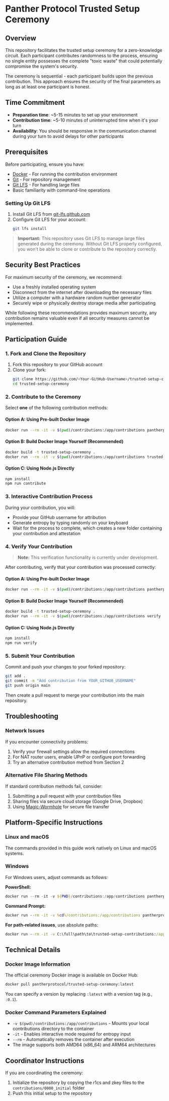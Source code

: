 # Panther Protocol Trusted Setup Ceremony

## Overview

This repository facilitates the trusted setup ceremony for a zero-knowledge circuit. Each participant contributes randomness to the process, ensuring no single entity possesses the complete "toxic waste" that could potentially compromise the system's security.

The ceremony is sequential - each participant builds upon the previous contribution. This approach ensures the security of the final parameters as long as at least one participant is honest.

## Time Commitment

- **Preparation time**: ~5-15 minutes to set up your environment
- **Contribution time**: ~5-10 minutes of uninterrupted time when it's your turn
- **Availability**: You should be responsive in the communication channel during your turn to avoid delays for other participants

## Prerequisites

Before participating, ensure you have:

- [Docker](https://docs.docker.com/get-docker/) - For running the contribution environment
- [Git](https://git-scm.com/downloads) - For repository management
- [Git LFS](https://git-lfs.github.com/) - For handling large files
- Basic familiarity with command-line operations

### Setting Up Git LFS

1. Install Git LFS from [git-lfs.github.com](https://git-lfs.github.com/)
2. Configure Git LFS for your account:
   ```bash
   git lfs install
   ```

> **Important:** This repository uses Git LFS to manage large files generated during the ceremony. Without Git LFS properly configured, you won't be able to clone or contribute to the repository correctly.

## Security Best Practices

For maximum security of the ceremony, we recommend:

- Use a freshly installed operating system
- Disconnect from the internet after downloading the necessary files
- Utilize a computer with a hardware random number generator
- Securely wipe or physically destroy storage media after participating

While following these recommendations provides maximum security, any contribution remains valuable even if all security measures cannot be implemented.

## Participation Guide

### 1. Fork and Clone the Repository

1. Fork this repository to your GitHub account
2. Clone your fork:
   ```bash
   git clone https://github.com/<Your-GitHub-Username>/trusted-setup-ceremony.git
   cd trusted-setup-ceremony
   ```

### 2. Contribute to the Ceremony

Select **one** of the following contribution methods:

#### Option A: Using Pre-built Docker Image

```bash
docker run --rm -it -v $(pwd)/contributions:/app/contributions pantherprotocol/trusted-setup-ceremony:latest contribute
```

#### Option B: Build Docker Image Yourself (Recommended)

```bash
docker build -t trusted-setup-ceremony .
docker run --rm -it -v $(pwd)/contributions:/app/contributions trusted-setup-ceremony contribute
```

#### Option C: Using Node.js Directly

```bash
npm install
npm run contribute
```

### 3. Interactive Contribution Process

During your contribution, you will:
- Provide your GitHub username for attribution
- Generate entropy by typing randomly on your keyboard
- Wait for the process to complete, which creates a new folder containing your contribution and attestation

### 4. Verify Your Contribution

> **Note:** This verification functionality is currently under development.

After contributing, verify that your contribution was processed correctly:

#### Option A: Using Pre-built Docker Image

```bash
docker run --rm -it -v $(pwd)/contributions:/app/contributions pantherprotocol/trusted-setup-ceremony:latest verify
```

#### Option B: Build Docker Image Yourself (Recommended)

```bash
docker build -t trusted-setup-ceremony .
docker run --rm -it -v $(pwd)/contributions:/app/contributions verify
```

#### Option C: Using Node.js Directly

```bash
npm install
npm run verify
```

### 5. Submit Your Contribution

Commit and push your changes to your forked repository:

```bash
git add .
git commit -m "Add contribution from YOUR_GITHUB_USERNAME"
git push origin main
```

Then create a pull request to merge your contribution into the main repository.

## Troubleshooting

### Network Issues

If you encounter connectivity problems:

1. Verify your firewall settings allow the required connections
2. For NAT router users, enable UPnP or configure port forwarding
3. Try an alternative contribution method from Section 2

### Alternative File Sharing Methods

If standard contribution methods fail, consider:

1. Submitting a pull request with your contribution files
2. Sharing files via secure cloud storage (Google Drive, Dropbox)
3. Using [Magic-Wormhole](https://magic-wormhole.readthedocs.io/) for secure file transfer

## Platform-Specific Instructions

### Linux and macOS

The commands provided in this guide work natively on Linux and macOS systems.

### Windows

For Windows users, adjust commands as follows:

**PowerShell:**
```powershell
docker run --rm -it -v ${PWD}/contributions:/app/contributions pantherprotocol/trusted-setup-ceremony contribute
```

**Command Prompt:**
```cmd
docker run --rm -it -v %cd%/contributions:/app/contributions pantherprotocol/trusted-setup-ceremony contribute
```

**For path-related issues**, use absolute paths:
```cmd
docker run --rm -it -v C:\full\path\to\trusted-setup-contributions:/app/contributions pantherprotocol/trusted-setup-ceremony contribute
```

## Technical Details

### Docker Image Information

The official ceremony Docker image is available on Docker Hub:

```bash
docker pull pantherprotocol/trusted-setup-ceremony:latest
```

You can specify a version by replacing `:latest` with a version tag (e.g., `:0.1`).

### Docker Command Parameters Explained

- `-v $(pwd)/contributions:/app/contributions` - Mounts your local contributions directory to the container
- `-it` - Enables interactive mode required for entropy input
- `--rm` - Automatically removes the container after execution
- The image supports both AMD64 (x86_64) and ARM64 architectures

## Coordinator Instructions

If you are coordinating the ceremony:

1. Initialize the repository by copying the r1cs and zkey files to the `contributions/0000_initial` folder
2. Push this initial setup to the repository


